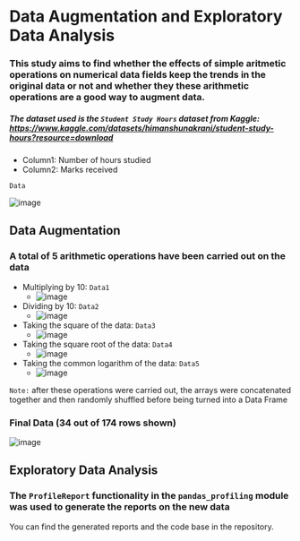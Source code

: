 # Data Augmentation and Exploratory Data Analysis
### This study aims to find whether the effects of simple aritmetic operations on numerical data fields keep the trends in the original data or not and whether they these arithmetic operations are a good way to augment data.
##### The dataset used is the ```Student Study Hours``` dataset from Kaggle: https://www.kaggle.com/datasets/himanshunakrani/student-study-hours?resource=download
- Column1: Number of hours studied
- Column2: Marks received

```Data```

![image](https://user-images.githubusercontent.com/64100540/188333065-75720a63-e245-48b2-8bc2-521c3abf6472.png)


## Data Augmentation
### A total of 5 arithmetic operations have been carried out on the data
- Multiplying by 10: ```Data1```
  - ![image](https://user-images.githubusercontent.com/64100540/188333108-15aaac84-cab8-4678-a0ab-57b0741d677d.png)
- Dividing by 10: ```Data2```
  - ![image](https://user-images.githubusercontent.com/64100540/188333143-ce7dde30-00d1-4bdb-a694-bad6821c8060.png)
- Taking the square of the data: ```Data3```
  - ![image](https://user-images.githubusercontent.com/64100540/188333174-63f79134-551f-4447-adb5-4d6209022e44.png)
- Taking the square root of the data: ```Data4```
  - ![image](https://user-images.githubusercontent.com/64100540/188333217-bf9795b2-995e-4c8c-84f6-273bd877f723.png)
- Taking the common logarithm of the data: ```Data5```
  - ![image](https://user-images.githubusercontent.com/64100540/188333224-4a530ffd-8dea-4c15-be32-d740fea90eef.png)<br >

```Note:``` after these operations were carried out, the arrays were concatenated together and then randomly shuffled before being turned into a Data Frame<br >

### Final Data (34 out of 174 rows shown)
![image](https://user-images.githubusercontent.com/64100540/188335118-31820921-c40a-4c0f-865d-388828abe9b8.png)


## Exploratory Data Analysis
### The ```ProfileReport``` functionality in the ```pandas_profiling``` module was used to generate the reports on the new data
You can find the generated reports and the code base in the repository.
